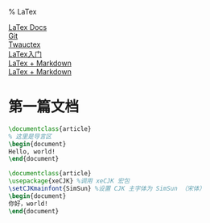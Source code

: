 % LaTex
<link id="linkstyle" rel='stylesheet' href='css/markdown.css'/>

[LaTex Docs](https://www.latex-project.org/help/documentation/)  
[Git](http://git.savannah.gnu.org/cgit/auctex.git)  
[Twauctex](https://github.com/jeeger/twauctex)  
[LaTex入门](https://liam.page/2014/09/08/latex-introduction/)  
[LaTex + Markdown](https://www.jianshu.com/p/16fbd768bfe7)  
[LaTex + Markdown](https://blog.csdn.net/HaleyPKU/article/details/80341932)  

第一篇文档
==========

``` latex
\documentclass{article}
% 这里是导言区
\begin{document}
Hello, world!
\end{document}
```

``` latex
\documentclass{article}
\usepackage{xeCJK} %调用 xeCJK 宏包
\setCJKmainfont{SimSun} %设置 CJK 主字体为 SimSun （宋体）
\begin{document}
你好，world!
\end{document}
```

